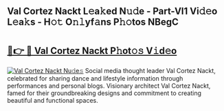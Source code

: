 ## Val Cortez Nackt L𝚎a𝚔ed N𝚞𝚍e - Part-VI1 Vi𝚍𝚎o L𝚎a𝚔s - H𝚘𝚝 O𝚗𝚕yf𝚊ns P𝚑𝚘tos NBegC

# <h2><a href="http://kf1g9gs.oniu.top/?m=Val+Cortez+Nackt">🔗👉 🔴 Val Cortez Nackt P𝚑ot𝚘𝚜 V𝚒d𝚎o</a></h2>

[![Val Cortez Nackt Nu𝚍e𝚜](https://i.imgur.com/0qMVB7G.gif)](http://kf1g9gs.oniu.top/?m=Val+Cortez+Nackt)
Social media thought leader Val Cortez Nackt, celebrated for sharing dance and lifestyle information through performances and personal blogs. Visionary architect Val Cortez Nackt, famed for their groundbreaking designs and commitment to creating beautiful and functional spaces.  
